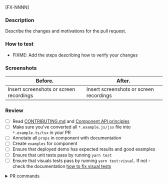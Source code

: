 [FX-NNNN]

### Description

Describe the changes and motivations for the pull request.

### How to test

- FIXME: Add the steps describing how to verify your changes

### Screenshots

| Before.                                 | After.                                  |
| --------------------------------------- | --------------------------------------- |
| Insert screenshots or screen recordings | Insert screenshots or screen recordings |

### Review

- [ ] Read [CONTRIBUTING.md](https://github.com/toptal/picasso/blob/master/CONTRIBUTING.md) and [Component API principles](https://github.com/toptal/picasso/blob/master/docs/api-principles.md)
- [ ] Make sure you've converted all `*.example.js/jsx` file into `*.example.ts/tsx` in your PR
- [ ] Annotate all `props` in component with documentation
- [ ] Create `examples` for component
- [ ] Ensure that deployed demo has expected results and good examples
- [ ] Ensure that unit tests pass by running `yarn test`
- [ ] Ensure that visuals tests pass by running `yarn test:visual`. If not - check the documentation [how to fix visual tests](https://github.com/toptal/picasso/blob/master/docs/contribution/visual-testing.md#fixing-broken-visual-tests-inside-a-pr)

<details>
<summary>PR commands</summary>
<br />

List of available commands:

- `@toptal-bot run all` - Run  whole pipeline
- `@toptal-bot run danger` - Danger checks
- `@toptal-bot run lint` - Run linter
- `@toptal-bot run test` - Run jest
- `@toptal-bot run build` - Check build
- `@toptal-bot run test:visual` or `@toptal-bot run visual` - Run visual tests
- `@toptal-bot run deploy:documentation` - Deploy documentation
- `@toptal-bot run package:alpha-release` - Release alpha version

</details>
